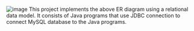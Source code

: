 ![image](https://github.com/user-attachments/assets/a18d879c-a0ab-437e-a657-ae076783ae53)
This project implements the above ER diagram using a relational data model. It consists of Java programs that use JDBC connection to connect MySQL database to the Java programs. 
